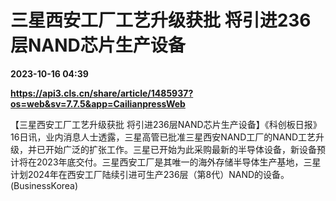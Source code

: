 # 三星西安工厂工艺升级获批 将引进236层NAND芯片生产设备

**2023-10-16 04:39**

**https://api3.cls.cn/share/article/1485937?os=web&sv=7.7.5&app=CailianpressWeb**

【三星西安工厂工艺升级获批 将引进236层NAND芯片生产设备】《科创板日报》16日讯，业内消息人士透露，三星高管已批准三星西安NAND工厂的NAND工艺升级，并已开始广泛的扩张工作。三星已开始为此采购最新的半导体设备，新设备预计将在2023年底交付。三星西安工厂是其唯一的海外存储半导体生产基地，三星计划2024年在西安工厂陆续引进可生产236层（第8代）NAND的设备。 (BusinessKorea)